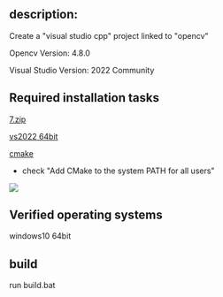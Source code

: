 ## description:
Create a "visual studio cpp" project linked to "opencv"

Opencv Version: 4.8.0

Visual Studio Version: 2022 Community 

## Required installation tasks

[7.zip](https://www.7-zip.org/a/7z2301-x64.exe)


[vs2022 64bit](https://visualstudio.microsoft.com/thank-you-downloading-visual-studio/?sku=Community&channel=Release&version=VS2022&source=VSLandingPage&cid=2030&passive=false)


[cmake](https://github.com/Kitware/CMake/releases/download/v3.27.0-rc4/cmake-3.27.0-rc4-windows-x86_64.msi)

- check "Add CMake to the system PATH for all users"

![](https://img1.daumcdn.net/thumb/R1280x0/?scode=mtistory2&fname=https%3A%2F%2Fblog.kakaocdn.net%2Fdn%2FmzacM%2FbtqBUz0DFvs%2FXKX8wMd4QxbqhbzVugKkG1%2Fimg.png)


## Verified operating systems 
windows10 64bit

## build 
run build.bat
